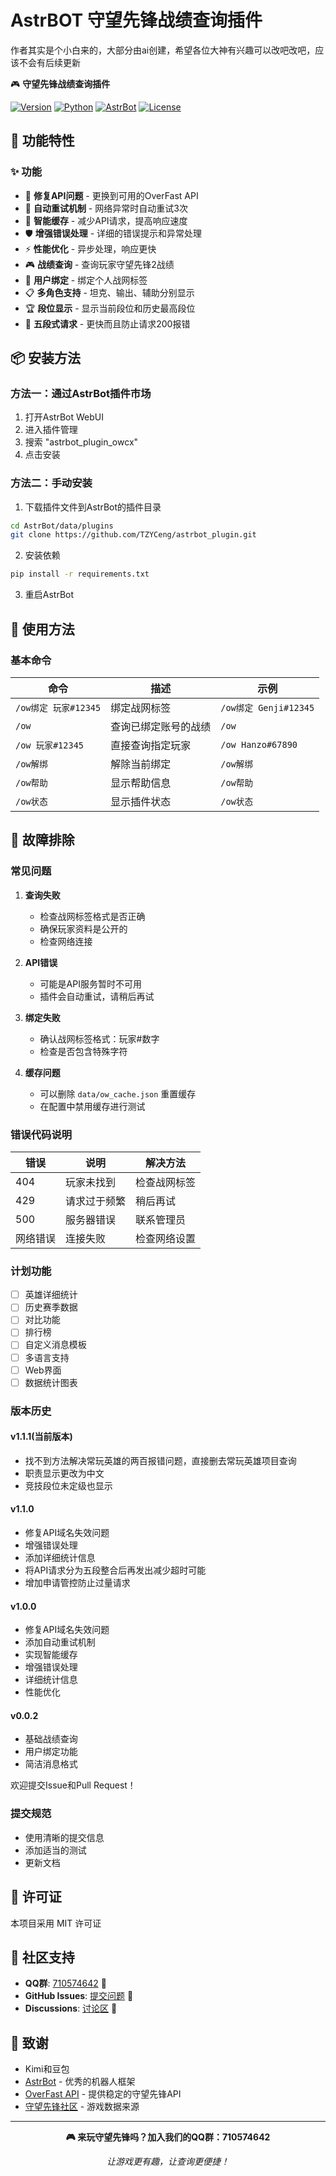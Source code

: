 # AstrBOT 守望先锋战绩查询插件
作者其实是个小白来的，大部分由ai创建，希望各位大神有兴趣可以改吧改吧，应该不会有后续更新

🎮 **守望先锋战绩查询插件**

[![Version](https://img.shields.io/badge/version-v2.0.0-blue.svg)](https://github.com/TZYCeng/astrbot_plugin_owcx)
[![Python](https://img.shields.io/badge/python-3.8+-green.svg)](https://www.python.org/)
[![AstrBot](https://img.shields.io/badge/AstrBot-3.0+-orange.svg)](https://github.com/AstrBotDevs/AstrBot)
[![License](https://img.shields.io/badge/license-MIT-yellow.svg)](https://opensource.org/licenses/MIT)

## 🚀 功能特性

### ✨ 功能
- 🔧 **修复API问题** - 更换到可用的OverFast API
- 🔄 **自动重试机制** - 网络异常时自动重试3次
- 💾 **智能缓存** - 减少API请求，提高响应速度
- 🛡️ **增强错误处理** - 详细的错误提示和异常处理
- ⚡ **性能优化** - 异步处理，响应更快
- 🎮 **战绩查询** - 查询玩家守望先锋2战绩
- 🔗 **用户绑定** - 绑定个人战网标签
- 📋 **多角色支持** - 坦克、输出、辅助分别显示
- 🏆 **段位显示** - 显示当前段位和历史最高段位
- 📱 **五段式请求** - 更快而且防止请求200报错

## 📦 安装方法

### 方法一：通过AstrBot插件市场
1. 打开AstrBot WebUI
2. 进入插件管理
3. 搜索 "astrbot_plugin_owcx"
4. 点击安装

### 方法二：手动安装
1. 下载插件文件到AstrBot的插件目录
```bash
cd AstrBot/data/plugins
git clone https://github.com/TZYCeng/astrbot_plugin.git
```

2. 安装依赖
```bash
pip install -r requirements.txt
```

3. 重启AstrBot

## 📝 使用方法

### 基本命令

| 命令 | 描述 | 示例 |
|------|------|------|
| `/ow绑定 玩家#12345` | 绑定战网标签 | `/ow绑定 Genji#12345` |
| `/ow` | 查询已绑定账号的战绩 | `/ow` |
| `/ow 玩家#12345` | 直接查询指定玩家 | `/ow Hanzo#67890` |
| `/ow解绑` | 解除当前绑定 | `/ow解绑` |
| `/ow帮助` | 显示帮助信息 | `/ow帮助` |
| `/ow状态` | 显示插件状态 | `/ow状态` |


## 🔧 故障排除

### 常见问题

1. **查询失败**
   - 检查战网标签格式是否正确
   - 确保玩家资料是公开的
   - 检查网络连接

2. **API错误**
   - 可能是API服务暂时不可用
   - 插件会自动重试，请稍后再试

3. **绑定失败**
   - 确认战网标签格式：玩家#数字
   - 检查是否包含特殊字符

4. **缓存问题**
   - 可以删除 `data/ow_cache.json` 重置缓存
   - 在配置中禁用缓存进行测试

### 错误代码说明

| 错误 | 说明 | 解决方法 |
|------|------|----------|
| 404 | 玩家未找到 | 检查战网标签 |
| 429 | 请求过于频繁 | 稍后再试 |
| 500 | 服务器错误 | 联系管理员 |
| 网络错误 | 连接失败 | 检查网络设置 |


### 计划功能
- [ ] 英雄详细统计
- [ ] 历史赛季数据
- [ ] 对比功能
- [ ] 排行榜
- [ ] 自定义消息模板
- [ ] 多语言支持
- [ ] Web界面
- [ ] 数据统计图表

### 版本历史

#### v1.1.1(当前版本)
- 找不到方法解决常玩英雄的两百报错问题，直接删去常玩英雄项目查询
- 职责显示更改为中文
- 竞技段位未定级也显示

#### v1.1.0 
- 修复API域名失效问题
- 增强错误处理
- 添加详细统计信息
- 将API请求分为五段整合后再发出减少超时可能
- 增加申请管控防止过量请求

#### v1.0.0 
- 修复API域名失效问题
- 添加自动重试机制
- 实现智能缓存
- 增强错误处理
- 详细统计信息
- 性能优化

#### v0.0.2 
- 基础战绩查询
- 用户绑定功能
- 简洁消息格式

欢迎提交Issue和Pull Request！
### 提交规范
- 使用清晰的提交信息
- 添加适当的测试
- 更新文档

## 📄 许可证

本项目采用 MIT 许可证 

## 👥 社区支持

- **QQ群**: [710574642](https://qm.qq.com/q/UIgSKUGFG2) 💬
- **GitHub Issues**: [提交问题](https://github.com/TZYCeng/astrbot_plugin_owcx/issues) 🐛
- **Discussions**: [讨论区](https://github.com/TZYCeng/astrbot_plugin_owcx/discussions) 💭

## 🙏 致谢

- Kimi和豆包
- [AstrBot](https://github.com/AstrBotDevs/AstrBot) - 优秀的机器人框架
- [OverFast API](https://overfast-api.tekrop.fr) - 提供稳定的守望先锋API
- [守望先锋社区](https://ow.blizzard.cn) - 游戏数据来源

---

<div align="center">
  <p><strong>🎮 来玩守望先锋吗？加入我们的QQ群：710574642</strong></p>
  <p><em>让游戏更有趣，让查询更便捷！</em></p>
</div>

